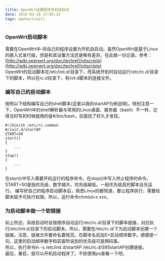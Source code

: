 ```yaml
---
title: OpenWrt设置程序开机自启动
date: 2016-03-18 17:05:23
tags: openwrt/wifi
---
```

### OpenWrt启动脚本
需要在OpenWrt中-将自己的程序设置为开机自启动。虽然OpenWrt是基于Linux的嵌入式发行版，但是和其设置方法还是略有差异，在此做一份记录。参考：[http://wiki.openwrt.org/doc/techref/initscripts](http://wiki.openwrt.org/doc/techref/initscripts)    
OpenWrt的启动脚本在/etc/init.d/目录下，而系统开机时自动运行/etc/rc.d/目录下的脚本，所以在rc.d目录下，有init.d脚本的连接文件。
<!--more-->
### 编写自己的启动脚本
按照以下结构编写自己的shell脚本(这里以我的startAP为例说明)。特别注意一下，OpenWrt中的shell解析器与常用的Linux桌面、服务器（bash）不一样，记得当时写的时候就用的是#/bin/bash，后面找了好久才发现。

    #!/bin/sh /etc/rc.common
    #/init.d/startAP
    START=50
    start()
    {
    	...
    }
	stop()
	{
		...
	}
在start()中写入需要开机运行的程序命令，在stop()中写入终止程序的命令。START=50是指优先级，数字越大，优先级越低。一般优先级高的脚本会先运行。
编写好自己的程序启动脚本后，熟悉Linux的都知道，要让程序执行，需要给脚本赋予可执行权限。所以，运行命令chmod+x xxx。
### 为启动脚本做一个软链接
如上所述，系统启动时会按顺序自动运行/etc/rc.d/目录下的脚本链接，对应执行/etc/init.d/目录下的启动脚本。所以，需要在/etc/rc.d/下为启动脚本创建一个链接。注意，链接文件要命名要规范，在脚本名前加S+启动顺序数字。顺便提一句，这里的启动顺序数字和前面所说到的优先级可是两码事。  
所以，执行命令ln -s /etc/init.d/startAP /etc/rc.d/S95startAP创建链接。   
最后，重启，就可以开机启动程序了。不妨使用ps查看一下吧。
